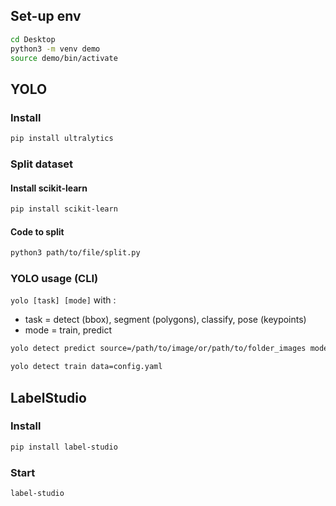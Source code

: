 ## Set-up env

```bash
cd Desktop
python3 -m venv demo
source demo/bin/activate
```

## YOLO

### Install
```bash
pip install ultralytics
```

### Split dataset

#### Install scikit-learn
```bash
pip install scikit-learn
```

#### Code to split
```bash
python3 path/to/file/split.py
```

### YOLO usage (CLI)

`yolo [task] [mode]`
with :
- task = detect (bbox), segment (polygons), classify, pose (keypoints)
- mode = train, predict

```bash
yolo detect predict source=/path/to/image/or/path/to/folder_images model=path/to/model
```

```bash
yolo detect train data=config.yaml
```

## LabelStudio

### Install
```bash
pip install label-studio
```

### Start
```bash
label-studio
```